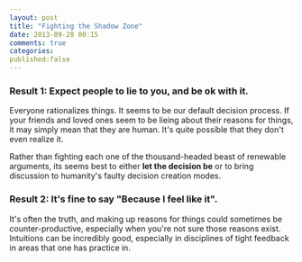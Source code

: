 ```yaml
---
layout: post
title: "Fighting the Shadow Zone"
date: 2013-09-28 00:15
comments: true
categories: 
published:false
---
```


### Result 1: Expect people to lie to you, and be ok with it.
Everyone rationalizes things.  It seems to be our default decision process.  If your friends and loved ones seem to be lieing about their reasons for things, it may simply mean that they are human.  It's quite possible that they don't even realize it.

Rather than fighting each one of the thousand-headed beast of renewable arguments, its seems best to either **let the decision be** or to bring discussion to humanity's faulty decision creation modes.  

### Result 2: It's fine to say "Because I feel like it".
It's often the truth, and making up reasons for things could sometimes be counter-productive, especially when you're not sure those reasons exist.  Intuitions can be incredibly good, especially in disciplines of tight feedback in areas that one has practice in.  

